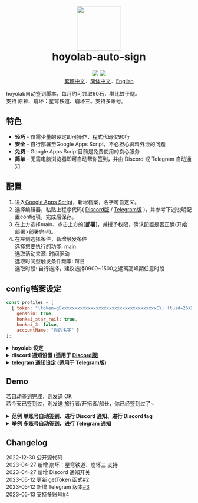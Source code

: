 <h1 align="center">
    <img width="120" height="120" src="pic/logo.svg" alt=""><br>
    hoyolab-auto-sign
</h1>

<p align="center">
    <img src="https://img.shields.io/github/license/canaria3406/hoyolab-auto-sign">
    <img src="https://img.shields.io/github/stars/canaria3406/hoyolab-auto-sign">
    <br><a href="https://github.com/canaria3406/hoyolab-auto-sign/blob/main/README_zh-tw.md">繁體中文</a>．<a href="https://github.com/canaria3406/hoyolab-auto-sign/blob/main/README_zh-cn.md">简体中文</a>．<a href="https://github.com/canaria3406/hoyolab-auto-sign/blob/main/README.md">English</a>
</p>

hoyolab自动签到脚本，每月约可领取60石，堪比蚊子腿。  
支持 原神、崩坏：星穹铁道、崩坏三。支持多账号。

## 特色
* **轻巧** - 仅需少量的设定即可操作，程式代码仅90行
* **安全** - 自行部署至Google Apps Script，不必担心资料外泄的问题
* **免费** - Google Apps Script目前是免费使用的良心服务
* **简单** - 无需电脑浏览器即可自动帮你签到，并由 Discord 或 Telegram 自动通知

## 配置
1. 进入[Google Apps Script](https://script.google.com/home/start)，新增档案，名字可自定义。
2. 选择编辑器，粘贴上程序代码( [Discord版](https://github.com/canaria3406/hoyolab-auto-sign/blob/main/src/main-discord_zh-cn.gs) / [Telegram版](https://github.com/canaria3406/hoyolab-auto-sign/blob/main/src/main-telegram_zh-cn.gs) )，并参考下述说明配置config项，完成后保存。
3. 在上方选择main、点击上方的[**部署**]，并授予权限，确认配置是否正确(开始部署>部署完毕)。
4. 在左侧选择条件，新增触发条件  
   选择您要执行的功能: main  
   选取活动来源: 时间驱动  
   选取时间型触发条件频率: 每日  
   选取时段: 自行选择，建议选择0900~1500之远离高峰期任意时段

## config档案设定

```javascript
const profiles = [
  { token: "ltoken=gBxxxxxxxxxxxxxxxxxxxxxxxxxxxxxxxxxxxxCY; ltuid=26XXXXX20;", 
    genshin: true, 
    honkai_star_rail: true, 
    honkai_3: false, 
    accountName: "你的名字" }
];
```

<details>
<summary><b>hoyolab 设定</b></summary>

1. **token** - 请填入hoyolab签到页面的token

   进入[hoyolab签到页面](https://www.hoyolab.com/circles)后，按F12进入console，  
   粘贴上以下程序代码后运行即可取得token，**请注意token包含分号;，需一并复制并粘贴入"括号内"**
   ```javascript
   function getCookie(name) {
     const value = `; ${document.cookie}`;
     const parts = value.split(`; ${name}=`);
     if (parts.length === 2) return parts.pop().split(';').shift();
   }
   let token = 'ltoken=' + getCookie('ltoken') + '; ltuid=' + getCookie('ltuid') + ';';
   let ask = confirm(token + '\n\n按下确认复制，并将取得的token粘贴至Google Apps Script项目脚本中');
   if (ask == true) {
     copy(token);
     msg = token;
   } else {
     msg = 'Cancel';
   }
   ```

2. **genshin**

   是否要进行 **原神** 的自动签到。若要进行自动签到则为true，若不要请填入false。  
   若您没有游玩**原神**，或账号未绑定uid，请填写false。

3. **honkai_star_rail**

   是否要进行 **崩坏：星穹铁道** 的自动签到。若要进行自动签到则为true，若不要请填入false。  
   若您没有游玩**崩坏：星穹铁道**，或账号未绑定uid，请填写false。

4. **honkai_3**

   是否要进行 **崩坏三** 的自动签到。若要进行自动签到则为true，若不要请填入false。  
   若您没有游玩**崩坏三**，或账号未绑定uid，请填写false。

5. **accountName** - 请输入你的昵称

   请输入你的Hoyolab昵称或游戏内昵称，供通知使用。

</details>

<details>
<summary><b>discord 通知设置 (适用于 <a href="https://github.com/canaria3406/hoyolab-auto-sign/blob/main/src/main-discord_zh-cn.gs">Discord版</a>)</b></summary>

```javascript
const discord_notify = {
  on_run: false,
  on_error: true
}
const myDiscordID = "20000080000000040"
const discordWebhook = "https://discord.com/api/webhooks/1050000000000000060/6aXXXXXXXXXXXXXXXXXXXXXXXXXXXXXXXXXXXXXXXXXXXXXXXXXXXXXXXXXXXXXXXXnB"
```

1. **discord_notify**

   是否要进行Discord的自动签到tag。  
   如果希望每次执行时都被tag，请将 `on_run` 设定为 true。如果不需要每次执行时都被tag，请将其设定为 false。  
   如果希望在执行失败时被tag，请将 `on_error` 设定为 true。如果不需要在执行失败被tag，请将其设定为 false。

2. **myDiscordID** - 请填入自己的 Discord ID

   Discord ID 取得方法可参考[此篇文章](https://www.tech-girlz.com/2022/02/discord-user-id-user-link.html)。  
   你的 Discord ID 看起来会像`23456789012345678`，复制ID并填入"括号内"即可。  
   若您不希望被tag，请让"括号内"保持空白。
   
3. **discordWebhook** - 请填入发送通知的服务器频道之 Discord Webhook

   Discord Webhook 建立方式可参考[此篇文章](https://help.tumblr.com/hc/zh-hk/articles/4421081082775-Discord-Webhook)。  
   当你建立 Discord Webhook 后，您会取得 Discord Webhook 网址，看起来会像`https://discord.com/api/webhooks/1234567890987654321/PekopekoPekopekoPekopeko06f810494a4dbf07b726924a5f60659f09edcaa1`。  
   复制 Webhook 网址 并填入"括号内"即可。

</details>

<details>
<summary><b>telegram 通知设定 (适用于 <a href="https://github.com/canaria3406/hoyolab-auto-sign/blob/main/src/main-telegram_zh-cn.gs">Telegram版</a>)</b></summary>

```javascript
const telegram_notify = true
const myTelegramID = "1XXXXXXX0"
const telegramBotToken = "6XXXXXXXXX:AAAAAAAAAAXXXXXXXXXX8888888888Peko"
```

1. **telegram_notify**

   是否要进行Telegram的自动签到通知。若要进行自动签到通知則為true，若不要请填入false。

2. **myTelegramID** - 请填入您的 Telegram ID.

   向 [@IDBot](https://t.me/myidbot) 发送 `/getid` 指令以取得您的 Telegram ID，  
   你的 Telegram ID 看起来会像`123456780`，复制并填入"括号内"即可。

3. **telegramBotToken** - 请填入您的 Telegram Bot Token.

   向 [@BotFather](https://t.me/botfather) 发送 `/newbot` 指令以建立新的 Telegram Bot。  
   当你建立 Telegram Bot 后，您会取得 Telegram Bot Token，看起来会像`1145141919810:AAHomo11c4v5C1H41s0K5PALDsaw`。  
   复制Token并填入"括号内"即可。  
   你可以参考[此篇文章](https://core.telegram.org/bots/features#botfather)以取得更详细的说明。

</details>

## Demo
若自动签到完成，则发送 OK  
若今天已签到过，則发送 旅行者/开拓者/船长，你已经签到过了~  

<details>
<summary><b>范例 单账号自动签到、进行 Discord 通知、进行 Discord tag</b></summary>
进行原神及星穹铁道自动签到、进行 Discord 通知、进行 Discord tag

```javascript
const profiles = [
  { token: "ltoken=gBxxxxxxxxxxxxxxxxxxxxxxxxxxxxxxxxxxxxCY; ltuid=26XXXXX20;", 
    genshin: true, 
    honkai_star_rail: true, 
    honkai_3: false, 
    accountName: "胡桃" }
];

const discord_notify = true
const myDiscordID = "240000800000300040"
const discordWebhook = "https://discord.com/api/webhooks/10xxxxxxxxxxxxxxx60/6aXXXXXXXXXXXXXXXXXXXXXXXXXXXXXXXXXXXXXXXXXXXXXXXXXXXXXXXXXXXXXXXXnB"
```
![image](https://github.com/canaria3406/hoyolab-auto-sign/blob/main/pic/Z02.png)

</details>

<details>
<summary><b>举例 多账号自动签到、进行 Telegram 通知</b></summary>
以账号A进行原神自动签到、以账号B進行崩壞3自动签到、进行 Telegram 通知

```javascript
const profiles = [
  { token: "ltoken=gBxxxxxxxxxxxxxxxxxxxxxxxxxxxxxxxxxxxxCY; ltuid=26XXXXX20;", 
    genshin: true, 
    honkai_star_rail: false, 
    honkai_3: false, 
    accountName: "账号A" },
  { token: "ltoken=gAxxxxxxxxxxxxxxxxxxxxxxxxxxxxxxxxxxxxNA; ltuid=28XXXXX42;", 
    genshin: false, 
    honkai_star_rail: false, 
    honkai_3: true, 
    accountName: "账号B" }
];

const telegram_notify = true
const myTelegramID = "1XXXXXXX0"
const telegramBotToken = "6XXXXXXXXX:AAAAAAAAAAXXXXXXXXXX8888888888Peko"
```
![image](https://github.com/canaria3406/hoyolab-auto-sign/blob/main/pic/Z03.png)

</details>

## Changelog
2022-12-30 公开源代码  
2023-04-27 新增 崩坏：星穹铁道、崩坏三 支持  
2023-04-27 新增 Discord 通知开关  
2023-05-12 更新 getToken 函式[#2](https://github.com/canaria3406/hoyolab-auto-sign/pull/2)  
2023-05-12 新增 Telegram 版本[#3](https://github.com/canaria3406/hoyolab-auto-sign/pull/3)  
2023-05-13 支持多账号[#4](https://github.com/canaria3406/hoyolab-auto-sign/pull/4)
